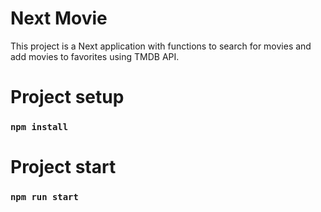 # Next  Movie

This project is a Next application with functions to search for movies and add movies to favorites using TMDB API.

# Project setup

### `npm install`


# Project start

### `npm run start`
